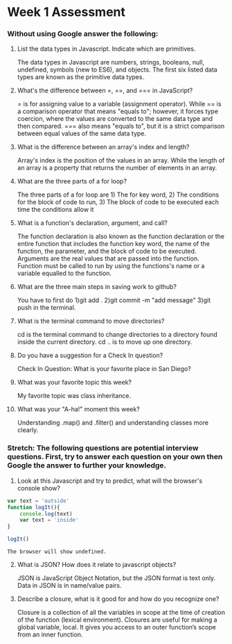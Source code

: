 # Week 1 Assessment

### Without using Google answer the following:

1. List the data types in Javascript. Indicate which are primitives.

    The data types in Javascript are  numbers, strings, booleans, null, undefined, symbols (new to ES6), and objects. The first six listed data types are known as the primitive data types.

2. What's the difference between =, ==, and === in JavaScript?

    = is for assigning value to a variable (assignment operator). While == is a comparison operator that means "equals to"; however, it forces type coercion, where the values are converted to the same data type and then compared.  === also means "equals to", but it is a strict comparison between equal values of the same data type.

3. What is the difference between an array's index and length?

    Array's index is the position of the values in an array. While the length of an array is a property that returns the number of elements in an array.

4. What are the three parts of a for loop?

    The three parts of a for loop are 1) The for key word, 2) The conditions for the block of code to run, 3) The block of code to be executed each time the conditions allow it

5. What is a function's declaration, argument, and call?

    The function declaration is also known as the function declaration or the entire function that includes the function key word, the name of the function, the parameter, and the block of code to be executed. Arguments are the real values that are passed into the function. Function must be called to run by using the functions's name or a variable equalled to the function.

6. What are the three main steps in saving work to github?

    You have to first do 1)git add .
    2)git commit -m "add message"
    3)git push
    in the terminal.

7. What is the terminal command to move directories?

    cd is the terminal command to change directories to a directory found inside the current directory. cd .. is to move up one directory.

8. Do you have a suggestion for a Check In question?

    Check In Question: What is your favorite place in San Diego?

9. What was your favorite topic this week?

    My favorite topic was class inheritance.

10. What was your "A-ha!" moment this week?

    Understanding .map() and .filter() and understanding classes more clearly.

### Stretch: The following questions are potential interview questions. First, try to answer each question on your own then Google the answer to further your knowledge.

1. Look at this Javascript and try to predict, what will the browser's console show?

``` javascript
var text = 'outside'
function logIt(){
    console.log(text)
    var text = 'inside'
}

logIt()
```
    The browser will show undefined.

2. What is JSON? How does it relate to javascript objects?

    JSON is JavaScript Object Notation, but the JSON format is text only. Data in JSON is in name/value pairs.

3. Describe a closure, what is it good for and how do you recognize one?

     Closure is a collection of all the variables in scope at the time of creation of the function (lexical environment). Closures are useful for making a global variable, local. It gives you access to an outer function’s scope from an inner function. 
